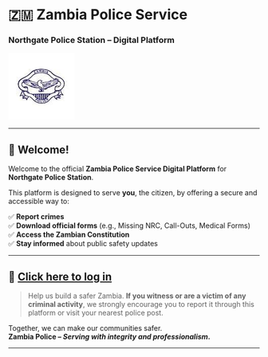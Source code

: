 # 🇿🇲 Zambia Police Service  
### **Northgate Police Station – Digital Platform**

![Zambia Police Logo - Large Format](logo.jfif)

---

## 👋 Welcome!

Welcome to the official **Zambia Police Service Digital Platform** for **Northgate Police Station**.

This platform is designed to serve **you**, the citizen, by offering a secure and accessible way to:

✅ **Report crimes**  
✅ **Download official forms** (e.g., Missing NRC, Call-Outs, Medical Forms)  
✅ **Access the Zambian Constitution**  
✅ **Stay informed** about public safety updates

---

## 🔐 [Click here to log in](login.html)

> Help us build a safer Zambia. **If you witness or are a victim of any criminal activity**, we strongly encourage you to report it through this platform or visit your nearest police post.

Together, we can make our communities safer.  
**Zambia Police – *Serving with integrity and professionalism*.**

---
